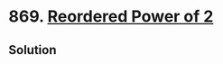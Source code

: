 # 869. [Reordered Power of 2](https://leetcode.com/problems/reordered-power-of-2/description/?envType=daily-question&envId=2025-08-10)

## Solution 

```java

```